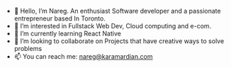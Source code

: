 - 👋 Hello, I’m Nareg. An enthusiast Software developer and a passionate entrepreneur based In Toronto.
- 👀 I’m interested in Fullstack Web Dev, Cloud computing and e-com.
- 🌱 I’m currently learning React Native
- 💞️ I’m looking to collaborate on Projects that have creative ways to solve problems 
- 📫 You can reach me: nareg@karamardian.com

<!---
naregkaramardian/naregkaramardian is a ✨ special ✨ repository because its `README.md` (this file) appears on your GitHub profile.
You can click the Preview link to take a look at your changes.
--->
